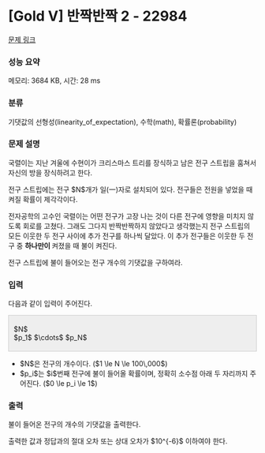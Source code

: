 # [Gold V] 반짝반짝 2 - 22984 

[문제 링크](https://www.acmicpc.net/problem/22984) 

### 성능 요약

메모리: 3684 KB, 시간: 28 ms

### 분류

기댓값의 선형성(linearity_of_expectation), 수학(math), 확률론(probability)

### 문제 설명

<p>국렬이는 지난 겨울에 수현이가 크리스마스 트리를 장식하고 남은 전구 스트립을 훔쳐서 자신의 방을 장식하려고 한다.</p>

<p>전구 스트립에는 전구 $N$개가 일(一)자로 설치되어 있다. 전구들은 전원을 넣었을 때 켜질 확률이 제각각이다.</p>

<p>전자공학의 고수인 국렬이는 어떤 전구가 고장 나는 것이 다른 전구에 영향을 미치지 않도록 회로를 고쳤다. 그래도 그다지 반짝반짝하지 않았다고 생각했는지 전구 스트립의 모든 이웃한 두 전구 사이에 추가 전구를 하나씩 달았다. 이 추가 전구들은 이웃한 두 전구 중 <strong>하나만이 </strong>켜졌을 때 불이 켜진다.</p>

<p>전구 스트립에 불이 들어오는 전구 개수의 기댓값을 구하여라.</p>

### 입력 

 <p>다음과 같이 입력이 주어진다.</p>

<div style="background: rgb(238, 238, 238); border: 1px solid rgb(204, 204, 204); padding: 5px 10px;">
<p>$N$<br>
$p_1$ $\cdots$ $p_N$</p>
</div>

<ul>
	<li>$N$은 전구의 개수이다. ($1 \le N \le 100\,000$)</li>
	<li>$p_i$는 $i$번째 전구에 불이 들어올 확률이며, 정확히 소수점 아래 두 자리까지 주어진다. ($0 \le p_i \le 1$)</li>
</ul>

### 출력 

 <p>불이 들어온 전구의 개수의 기댓값을 출력한다.</p>

<p>출력한 값과 정답과의 절대 오차 또는 상대 오차가 $10^{-6}$ 이하여야 한다.</p>

